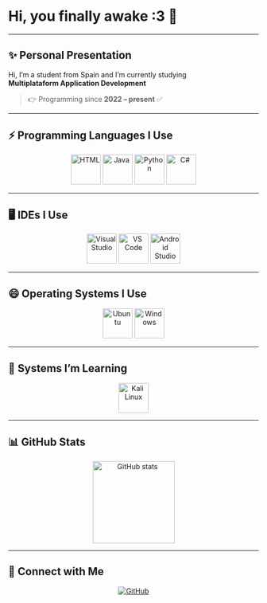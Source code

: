 # Hi, you finally awake :3 👋

---

## ✨ Personal Presentation
Hi, I’m a student from Spain and I’m currently studying  
**Multiplataform Application Development**  

> 👉 Programming since **2022 – present** ✅

---

## ⚡ Programming Languages I Use
<p align="center">
  <img src="https://skillicons.dev/icons?i=html" width="60" alt="HTML">
  <img src="https://skillicons.dev/icons?i=java" width="60" alt="Java">
  <img src="https://skillicons.dev/icons?i=py" width="60" alt="Python">
  <img src="https://skillicons.dev/icons?i=c#" width="60" alt="C#">
</p>

---

## 🖥️ IDEs I Use
<p align="center">
  <img src="https://skillicons.dev/icons?i=visualstudio" width="60" alt="Visual Studio">
  <img src="https://skillicons.dev/icons?i=vscode" width="60" alt="VS Code">
  <img src="https://skillicons.dev/icons?i=androidstudio" width="60" alt="Android Studio">
</p>

---

## 😄 Operating Systems I Use
<p align="center">
  <img src="https://skillicons.dev/icons?i=ubuntu" width="60" alt="Ubuntu">
  <img src="https://skillicons.dev/icons?i=windows" width="60" alt="Windows">
</p>

---

## 🤔 Systems I’m Learning
<p align="center">
  <img src="https://skillicons.dev/icons?i=kali" width="60" alt="Kali Linux">
</p>

---

## 📊 GitHub Stats
<p align="center">
  <img src="https://github-readme-stats.vercel.app/api?username=MartinV-V&show_icons=true&theme=midnight-purple&hide_border=true&bg_color=00000000" alt="GitHub stats" height="165" />
</p>

---

## 💜 Connect with Me
<p align="center">
  <a href="https://github.com/MartinV-V"><img src="https://img.shields.io/badge/GitHub-%23EDE7F6?style=for-the-badge&logo=github&logoColor=white" alt="GitHub"></a>
  
